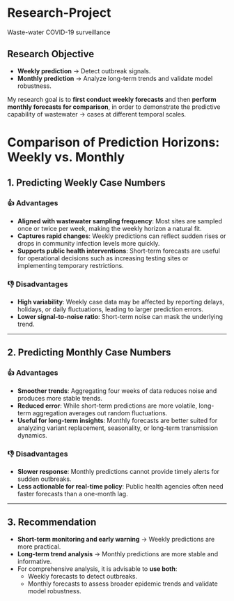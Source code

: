 # Research-Project
Waste-water COVID-19 surveillance  

## Research Objective

- **Weekly prediction** → Detect outbreak signals.  
- **Monthly prediction** → Analyze long-term trends and validate model robustness.  

My research goal is to **first conduct weekly forecasts** and then **perform monthly forecasts for comparison**, in order to demonstrate the predictive capability of wastewater → cases at different temporal scales.  

# Comparison of Prediction Horizons: Weekly vs. Monthly

## 1. Predicting Weekly Case Numbers

### 👍 Advantages
- **Aligned with wastewater sampling frequency**: Most sites are sampled once or twice per week, making the weekly horizon a natural fit.  
- **Captures rapid changes**: Weekly predictions can reflect sudden rises or drops in community infection levels more quickly.  
- **Supports public health interventions**: Short-term forecasts are useful for operational decisions such as increasing testing sites or implementing temporary restrictions.  

### 👎 Disadvantages
- **High variability**: Weekly case data may be affected by reporting delays, holidays, or daily fluctuations, leading to larger prediction errors.  
- **Lower signal-to-noise ratio**: Short-term noise can mask the underlying trend.  

---

## 2. Predicting Monthly Case Numbers

### 👍 Advantages
- **Smoother trends**: Aggregating four weeks of data reduces noise and produces more stable trends.  
- **Reduced error**: While short-term predictions are more volatile, long-term aggregation averages out random fluctuations.  
- **Useful for long-term insights**: Monthly forecasts are better suited for analyzing variant replacement, seasonality, or long-term transmission dynamics.  

### 👎 Disadvantages
- **Slower response**: Monthly predictions cannot provide timely alerts for sudden outbreaks.  
- **Less actionable for real-time policy**: Public health agencies often need faster forecasts than a one-month lag.  

---

## 3. Recommendation

- **Short-term monitoring and early warning** → Weekly predictions are more practical.  
- **Long-term trend analysis** → Monthly predictions are more stable and informative.  
- For comprehensive analysis, it is advisable to **use both**:  
  - Weekly forecasts to detect outbreaks.  
  - Monthly forecasts to assess broader epidemic trends and validate model robustness.  

